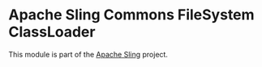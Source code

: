 # Apache Sling Commons FileSystem ClassLoader

This module is part of the [Apache Sling](https://sling.apache.org) project.
